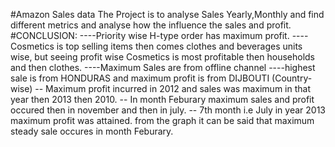 #Amazon Sales data
The Project is to analyse Sales Yearly,Monthly and find different metrics and analyse how the influence the sales and profit.
#CONCLUSION:
----Priority wise H-type order has maximum profit.
----Cosmetics is top selling items then comes clothes and beverages units wise, but seeing profit wise Cosmetics is most profitable then households and then clothes.
----Maximum Sales are from offline channel
----highest sale is from HONDURAS and maximum profit is from DIJBOUTI (Country-wise)
-- Maximum profit incurred in 2012 and sales was maximum in that year then 2013 then 2010. 
-- In month Feburary maximum sales and profit occured then in november and then in july. 
-- 7th month i.e July  in year 2013 maximum profit was attained. from the graph it can be said that maximum steady sale occures in month Feburary.
